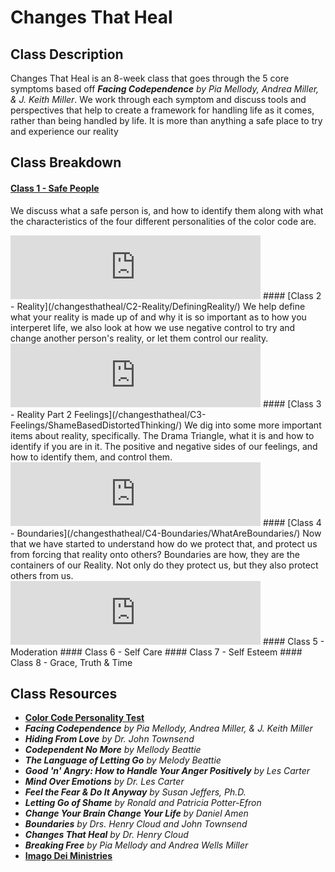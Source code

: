 # Changes That Heal

## Class Description
Changes That Heal is an 8-week class that goes through the 5 core symptoms based off 
***Facing Codependence** by Pia Mellody, Andrea Miller, & J. Keith Miller*. 
We work through each symptom and discuss tools and perspectives that help to create a 
framework for handling life as it comes, rather than being handled by life. It is more than anything
a safe place to try and experience our reality

## Class Breakdown
#### [Class 1 - Safe People](/changesthatheal/C1-SafePeople/GroupCourtesies/)
We discuss what a safe person is, and how to identify them along with what the characteristics of the
four different personalities of the color code are.

<iframe src="https://anchor.fm/dgrothman/embed/episodes/CTH---Fall-2021---Class-1---Safe-People-e1866qm" height="102px" width="400px" frameborder="0" scrolling="no"></iframe>
#### [Class 2 - Reality](/changesthatheal/C2-Reality/DefiningReality/)
We help define what your reality is made up of and why it is so important as to how you interperet life, we also look at how we use negative control
to try and change another person's reality, or let them control our reality.

<iframe src="https://anchor.fm/dgrothman/embed/episodes/CTH---Fall-2021---Class-2---Reality-e18g2i5" height="102px" width="400px" frameborder="0" scrolling="no"></iframe>
#### [Class 3 - Reality Part 2 Feelings](/changesthatheal/C3-Feelings/ShameBasedDistortedThinking/)
We dig into some more important items about reality, specifically. The Drama Triangle, what it is and how to 
identify if you are in it. The positive and negative sides of our feelings, and how to identify them, and control them.

<iframe src="https://anchor.fm/dgrothman/embed/episodes/CTH---Fall-2021---Class-3---Reality-Part-2-e18rehb" height="102px" width="400px" frameborder="0" scrolling="no"></iframe>
#### [Class 4 - Boundaries](/changesthatheal/C4-Boundaries/WhatAreBoundaries/)
Now that we have started to understand how do we protect that, and protect us from forcing that reality onto others?
Boundaries are how, they are the containers of our Reality. Not only do they protect us, but they also protect others
from us.

<iframe src="https://anchor.fm/dgrothman/embed/episodes/CTH---Fall-2021---Class-4---Boundaries-e198893" height="102px" width="400px" frameborder="0" scrolling="no"></iframe>
#### Class 5 - Moderation
#### Class 6 - Self Care
#### Class 7 - Self Esteem
#### Class 8 - Grace, Truth & Time

## Class Resources

* **[Color Code Personality Test](https://colorcode.com)**
* ***Facing Codependence** by Pia Mellody, Andrea Miller, & J. Keith Miller*
* ***Hiding From Love** by Dr. John Townsend*
* ***Codependent No More** by Mellody Beattie*
* ***The Language of Letting Go** by Melody Beattie*
* ***Good 'n' Angry: How to Handle Your Anger Positively** by Les Carter*
* ***Mind Over Emotions** by Dr. Les Carter*
* ***Feel the Fear & Do It Anyway** by Susan Jeffers, Ph.D.*
* ***Letting Go of Shame** by Ronald and Patricia Potter-Efron*
* ***Change Your Brain Change Your Life** by Daniel Amen*
* ***_Boundaries_** by Drs. Henry Cloud and John Townsend*
* ***_Changes That Heal_** by Dr. Henry Cloud*
* ***_Breaking Free_** by Pia Mellody and Andrea Wells Miller*
* **[Imago Dei Ministries](https://www.idmin.org)**

